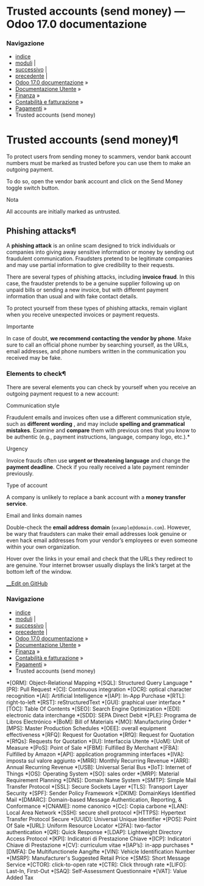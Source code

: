 # Trusted accounts (send money) — Odoo 17.0 documentazione

### Navigazione

  * [indice](../../../../genindex.html "Indice generale")
  * [moduli](../../../../py-modindex.html "Indice del modulo Python") |
  * [successivo](../bank.html "Conti bancari e di cassa") |
  * [precedente](forecast.html "Forecast future bills to pay") |
  * [Odoo 17.0 documentazione](../../../../index-2.html) »
  * [Documentazione Utente](../../../../applications.html) »
  * [Finanza](../../../finance.html) »
  * [Contabilità e fatturazione](../../accounting.html) »
  * [Pagamenti](../payments.html) »
  * Trusted accounts (send money)



# Trusted accounts (send money)¶

To protect users from sending money to scammers, vendor bank account numbers must be marked as trusted before you can use them to make an outgoing payment.

To do so, open the vendor bank account and click on the Send Money toggle switch button.

Nota

All accounts are initially marked as untrusted.

## Phishing attacks¶

A **phishing attack** is an online scam designed to trick individuals or companies into giving away sensitive information or money by sending out fraudulent communication. Fraudsters pretend to be legitimate companies and may use partial information to give credibility to their requests.

There are several types of phishing attacks, including **invoice fraud**. In this case, the fraudster pretends to be a genuine supplier following up on unpaid bills or sending a new invoice, but with different payment information than usual and with fake contact details.

To protect yourself from these types of phishing attacks, remain vigilant when you receive unexpected invoices or payment requests.

Importante

In case of doubt, **we recommend contacting the vendor by phone**. Make sure to call an official phone number by searching yourself, as the URLs, email addresses, and phone numbers written in the communication you received may be fake.

### Elements to check¶

There are several elements you can check by yourself when you receive an outgoing payment request to a new account:

Communication style
    

Fraudulent emails and invoices often use a different communication style, such as **different wording** , and may include **spelling and grammatical mistakes**. Examine and **compare** them with previous ones that you know to be authentic (e.g., payment instructions, language, company logo, etc.).*

Urgency
    

Invoice frauds often use **urgent or threatening language** and change the **payment deadline**. Check if you really received a late payment reminder previously.

Type of account
    

A company is unlikely to replace a bank account with a **money transfer service**.

Email and links domain names
    

Double-check the **email address domain** (`example@domain.com`). However, be wary that fraudsters can make their email addresses look genuine or even hack email addresses from your vendor’s employees or even someone within your own organization.

Hover over the links in your email and check that the URLs they redirect to are genuine. Your internet browser usually displays the link’s target at the bottom left of the window.

[ __Edit on GitHub](https://github.com/odoo/documentation/edit/17.0/content/applications/finance/accounting/payments/trusted_accounts.rst)

### Navigazione

  * [indice](../../../../genindex.html "Indice generale")
  * [moduli](../../../../py-modindex.html "Indice del modulo Python") |
  * [successivo](../bank.html "Conti bancari e di cassa") |
  * [precedente](forecast.html "Forecast future bills to pay") |
  * [Odoo 17.0 documentazione](../../../../index-2.html) »
  * [Documentazione Utente](../../../../applications.html) »
  * [Finanza](../../../finance.html) »
  * [Contabilità e fatturazione](../../accounting.html) »
  * [Pagamenti](../payments.html) »
  * Trusted accounts (send money)


  *[ORM]: Object-Relational Mapping
  *[SQL]: Structured Query Language
  *[PR]: Pull Request
  *[CI]: Continuous integration
  *[OCR]: optical character recognition
  *[AI]: Artificial Intelligence
  *[IAP]: In-App Purchase
  *[RTL]: right-to-left
  *[RST]: reStructuredText
  *[GUI]: graphical user interface
  *[TOC]: Table Of Contents
  *[SEO]: Search Engine Optimization
  *[EDI]: electronic data interchange
  *[SDD]: SEPA Direct Debit
  *[PLE]: Programa de Libros Electrónico
  *[BoM]: Bill of Materials
  *[MO]: Manufacturing Order
  *[MPS]: Master Production Schedules
  *[OEE]: overall equipment effectiveness
  *[RFQ]: Request for Quotation
  *[RfQ]: Request for Quotation
  *[RfQs]: Requests for Quotation
  *[IU]: Interfaccia Utente
  *[UoM]: Unit of Measure
  *[PoS]: Point of Sale
  *[FBM]: Fulfilled By Merchant
  *[FBA]: Fulfilled by Amazon
  *[API]: application programming interfaces
  *[IVA]: imposta sul valore aggiunto
  *[MRR]: Monthly Recurring Revenue
  *[ARR]: Annual Recurring Revenue
  *[USB]: Universal Serial Bus
  *[IoT]: Internet of Things
  *[OS]: Operating System
  *[SO]: sales order
  *[MRP]: Material Requirement Planning
  *[DNS]: Domain Name System
  *[SMTP]: Simple Mail Transfer Protocol
  *[SSL]: Secure Sockets Layer
  *[TLS]: Transport Layer Security
  *[SPF]: Sender Policy Framework
  *[DKIM]: DomainKeys Identified Mail
  *[DMARC]: Domain-based Message Authentication, Reporting, & Conformance
  *[CNAME]: nome canonico
  *[Cc]: Copia carbone
  *[LAN]: Local Area Network
  *[SSH]: secure shell protocol
  *[HTTPS]: Hypertext Transfer Protocol Secure
  *[UUID]: Universal Unique Identifier
  *[POS]: Point Of Sale
  *[URL]: Uniform Resource Locator
  *[2FA]: two-factor authentication
  *[QR]: Quick Response
  *[LDAP]: Lightweight Directory Access Protocol
  *[KPI]: Indicatori di Prestazione Chiave
  *[ICP]: Indicatori Chiave di Prestazione
  *[CV]: curriculum vitae
  *[IAP’s]: in-app purchases
  *[DMFA]: De Multifunctionele Aangifte
  *[VIN]: Vehicle Identification Number
  *[MSRP]: Manufacturer's Suggested Retail Price
  *[SMS]: Short Message Service
  *[CTOR]: click-to-open rate
  *[CTR]: Click through rate
  *[LIFO]: Last-In, First-Out
  *[SAQ]: Self-Assessment Questionnaire
  *[VAT]: Value Added Tax